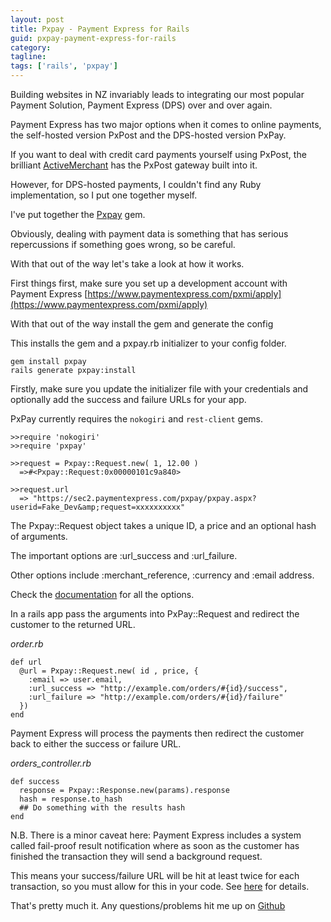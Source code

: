 ```yaml
---
layout: post
title: Pxpay - Payment Express for Rails
guid: pxpay-payment-express-for-rails
category:
tagline:
tags: ['rails', 'pxpay']
---
```


Building websites in NZ invariably leads to integrating our most popular Payment Solution, Payment Express (DPS) over and over again.

Payment Express has two major options when it comes to online payments, the self-hosted version PxPost and the DPS-hosted version PxPay.

If you want to deal with credit card payments yourself using PxPost, the brilliant [ActiveMerchant](http://www.activemerchant.org) has the PxPost gateway built into it.

However, for DPS-hosted payments, I couldn't find any Ruby implementation, so I put one together myself.

I've put together the [Pxpay](http://www.github.com/bradleypriest/pxpay) gem.

Obviously, dealing with payment data is something that has serious repercussions if something goes wrong, so be careful.

With that out of the way let's take a look at how it works.

First things first, make sure you set up a development account with Payment Express [https://www.paymentexpress.com/pxmi/apply](https://www.paymentexpress.com/pxmi/apply)

With that out of the way install the gem and generate the config

This installs the gem and a pxpay.rb initializer to your config folder.

    gem install pxpay
    rails generate pxpay:install

Firstly, make sure you update the initializer file with your credentials and optionally add the success and failure URLs for your app.

PxPay currently requires the `nokogiri` and `rest-client` gems.

    >>require 'nokogiri'
    >>require 'pxpay'

    >>request = Pxpay::Request.new( 1, 12.00 )
      =>#<Pxpay::Request:0x00000101c9a840>

    >>request.url
      => "https://sec2.paymentexpress.com/pxpay/pxpay.aspx?userid=Fake_Dev&amp;request=xxxxxxxxxx"

The Pxpay::Request object takes a unique ID, a price and an optional hash of arguments.

The important options are :url_success and :url_failure.

Other options include :merchant_reference, :currency and :email address.

Check the [documentation](http://http://rubydoc.info/gems/pxpay/frames) for all the options.

In a rails app pass the arguments into PxPay::Request and redirect the customer to the returned URL.

*order.rb*

    def url
      @url = Pxpay::Request.new( id , price, {
        :email => user.email,
        :url_success => "http://example.com/orders/#{id}/success",
        :url_failure => "http://example.com/orders/#{id}/failure"
      })
    end

Payment Express will process the payments then redirect the customer back to either the success or failure URL.

*orders_controller.rb*

    def success
      response = Pxpay::Response.new(params).response
      hash = response.to_hash
      ## Do something with the results hash
    end

N.B. There is a minor caveat here: Payment Express includes a system called fail-proof result notification where as soon as the customer has finished the transaction they will send a background request.

This means your success/failure URL will be hit at least twice for each transaction, so you must allow for this in your code. See [here](http://www.paymentexpress.com/technical_resources/ecommerce_hosted/pxpay.html#ResultNotification%20) for details.

That's pretty much it. Any questions/problems hit me up on [Github](http://github.com/bradleypriest)
